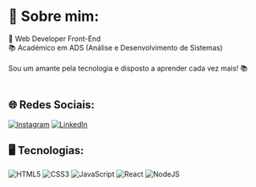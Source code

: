 # 💫 Sobre mim:
🪪 Web Developer Front-End<br>
📚 Académico em ADS (Análise e Desenvolvimento de Sistemas)<br>
<br>Sou um amante pela tecnologia e disposto a aprender cada vez mais! 📚<br><br>


## 🌐 Redes Sociais:
[![Instagram](https://img.shields.io/badge/Instagram-%23E4405F.svg?logo=Instagram&logoColor=white)](https://instagram.com/danielkyochi) [![LinkedIn](https://img.shields.io/badge/LinkedIn-%230077B5.svg?logo=linkedin&logoColor=white)](https://www.linkedin.com/in/daniel-kyochi-7782aa235/) 

## 🖥️ Tecnologias:
![HTML5](https://img.shields.io/badge/html5-%23E34F26.svg?style=for-the-badge&logo=html5&logoColor=white) ![CSS3](https://img.shields.io/badge/css3-%231572B6.svg?style=for-the-badge&logo=css3&logoColor=white) ![JavaScript](https://img.shields.io/badge/javascript-%23323330.svg?style=for-the-badge&logo=javascript&logoColor=%23F7DF1E)  ![React](https://img.shields.io/badge/react-%2320232a.svg?style=for-the-badge&logo=react&logoColor=%2361DAFB) ![NodeJS](https://img.shields.io/badge/node.js-6DA55F?style=for-the-badge&logo=node.js&logoColor=white)

